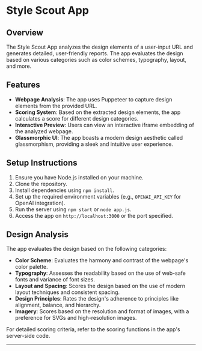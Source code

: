 
# Style Scout App

## Overview
The Style Scout App analyzes the design elements of a user-input URL and generates detailed, user-friendly reports. The app evaluates the design based on various categories such as color schemes, typography, layout, and more.

## Features
- **Webpage Analysis**: The app uses Puppeteer to capture design elements from the provided URL.
- **Scoring System**: Based on the extracted design elements, the app calculates a score for different design categories.
- **Interactive Preview**: Users can view an interactive iframe embedding of the analyzed webpage.
- **Glassmorphic UI**: The app boasts a modern design aesthetic called glassmorphism, providing a sleek and intuitive user experience.

## Setup Instructions
1. Ensure you have Node.js installed on your machine.
2. Clone the repository.
3. Install dependencies using `npm install`.
4. Set up the required environment variables (e.g., `OPENAI_API_KEY` for OpenAI integration).
5. Run the server using `npm start` or `node app.js`.
6. Access the app on `http://localhost:3000` or the port specified.

## Design Analysis
The app evaluates the design based on the following categories:
- **Color Scheme**: Evaluates the harmony and contrast of the webpage's color palette.
- **Typography**: Assesses the readability based on the use of web-safe fonts and variance of font sizes.
- **Layout and Spacing**: Scores the design based on the use of modern layout techniques and consistent spacing.
- **Design Principles**: Rates the design's adherence to principles like alignment, balance, and hierarchy.
- **Imagery**: Scores based on the resolution and format of images, with a preference for SVGs and high-resolution images.

For detailed scoring criteria, refer to the scoring functions in the app's server-side code.

---

